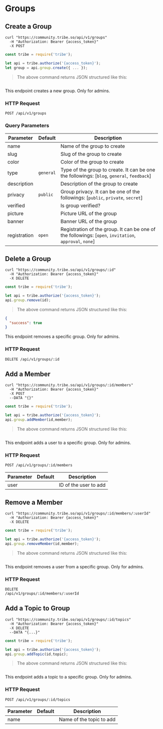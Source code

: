 # Groups

## Create a Group


```shell
curl "https://community.tribe.so/api/v1/groups"
  -H "Authorization: Bearer {access_token}"
  -X POST
```

```javascript
const tribe = require('tribe');

let api = tribe.authorize('{access_token}');
let group = api.group.create({ ... });
```

> The above command returns JSON structured like this:

```json
```

This endpoint creates a new group. Only for admins.

### HTTP Request

<code class="request">POST /api/v1/groups</code>

### Query Parameters


Parameter | Default | Description
--------- | --------- | -----------
name |  | Name of the group to create
slug |  | Slug of the group to create
color |  | Color of the group to create
type | `general` | Type of the group to create. It can be one the followings: [`blog`, `general`, `feedback`]
description |  | Description of the group to create
privacy | `public` | Group privacy. It can be one of the followings: [`public`, `private`, `secret`]
verified |  | Is group verified?
picture |  | Picture URL of the group
banner |  | Banner URL of the group
registration | `open` | Registration of the group. It can be one of the followings: [`open`, `invitation`, `approval`, `none`]


## Delete a Group


```shell
curl "https://community.tribe.so/api/v1/groups/:id"
  -H "Authorization: Bearer {access_token}"
  -X DELETE
```

```javascript
const tribe = require('tribe');

let api = tribe.authorize('{access_token}');
api.group.remove(id);
```

> The above command returns JSON structured like this:

```json
{ 
  "success": true 
}
```

This endpoint removes a specific group. Only for admins.

### HTTP Request

<code class="request">DELETE /api/v1/groups/:id</code>

## Add a Member


```shell
curl "https://community.tribe.so/api/v1/groups/:id/members"
  -H "Authorization: Bearer {access_token}"
  -X POST
  --DATA "{}"
```

```javascript
const tribe = require('tribe');

let api = tribe.authorize('{access_token}');
api.group.addMember(id,member);
```

> The above command returns JSON structured like this:

```json
```

This endpoint adds a user to a specific group. Only for admins.

### HTTP Request

<code class="request">POST /api/v1/groups/:id/members</code>

Parameter | Default | Description
--------- | --------- | -----------
user |  | ID of the user to add

## Remove a Member


```shell
curl "https://community.tribe.so/api/v1/groups/:id/members/:userId"
  -H "Authorization: Bearer {access_token}"
  -X DELETE
```

```javascript
const tribe = require('tribe');

let api = tribe.authorize('{access_token}');
api.group.removeMember(id,member);
```

> The above command returns JSON structured like this:

```json
```

This endpoint removes a user from a specific group. Only for admins.

### HTTP Request

<code class="request">DELETE /api/v1/groups/:id/members/:userId</code>

## Add a Topic to Group


```shell
curl "https://community.tribe.so/api/v1/groups/:id/topics"
  -H "Authorization: Bearer {access_token}"
  -X DELETE
  --DATA "{...}"
```

```javascript
const tribe = require('tribe');

let api = tribe.authorize('{access_token}');
api.group.addTopic(id,topic);
```

> The above command returns JSON structured like this:

```json
```

This endpoint adds a topic to a specific group. Only for admins.

### HTTP Request

<code class="request">POST /api/v1/groups/:id/topics</code>

Parameter | Default | Description
--------- | --------- | -----------
name |  | Name of the topic to add